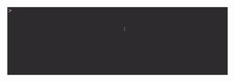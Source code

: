 <img src="https://github.com/nehasm/nehasm/blob/master/helloworld.gif" width="1000" heigth="1000">


